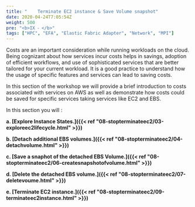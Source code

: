```yaml
---
title: "    Terminate EC2 instance & Save Volume snapshot"
date: 2020-04-24T7:05:54Z
weight: 500
pre: "<b>IX ⁃ </b>"
tags: ["HPC", "EFA", "Elastic Fabric Adapter", "Network", "MPI"]
---
```


Costs are an important consideration while running workloads on the cloud. Being cognizant about how services incur costs helps in savings, adoption of efficient workflows, and use of sophisticated services that are better tailored for your current workload. It is a good practice to understand how the usage of specific features and services can lead to saving costs.

In this section of the workshop we will provide a brief introduction to costs associated with services on AWS as well as demonstrate how costs could be saved for specific services taking services like EC2 and EBS.


In this section you will :

**a.	[Explore Instance States.]({{< ref "08-stopterminateec2/03-exploreec2lifecycle.html" >}})**

**b.	[Detach additional EBS volumes.]({{< ref "08-stopterminateec2/04-detachvolume.html" >}})**

**c.	[Save a snaphot of the detached EBS Volume.]({{< ref "08-stopterminateec2/06-createsnapshotofvolume.html" >}})**

**d.	[Delete the detached EBS volume.]({{< ref "08-stopterminateec2/07-deletevoume.html" >}})**

**e.	[Terminate EC2 instance.]({{< ref "08-stopterminateec2/09-terminateec2instance.html" >}})**
 
